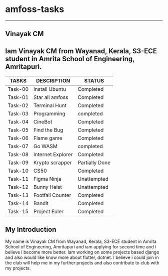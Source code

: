 # amfoss-tasks
--------------
Vinayak CM
----------
Iam Vinayak CM from Wayanad, Kerala, S3-ECE student in Amrita School of Engineering, Amritapuri.
------------------------------------------------------------------------------------------------
| TASKS | DESCRIPTION | STATUS |
| ----- | ----------- | ------ |
| Task-00| Install Ubuntu | Completed |
| Task-01| Star all amfoss | Completed |
| Task-02| Terminal Hunt | Completed |
| Task-03| Programming | completed |
| Task-04| CineBot | Completed |
| Task-05| Find the Bug | Completed |
| Task-06| Flame game | Completed |
| Task-07| Go WASM | completed |
| Task-08| Internet Explorer | Completed |
| Task-09| Krypto scrapper | Partially Done |
| Task-10| CS50 | Completed |
| Task-11| Figma Ninja | Unattempted |
| Task-12| Bunny Heist | Unattempted |
| Task-13| Footfall Counter | Completed |
| Task-14| Bandit | Completed |
| Task-15| Project Euler | Completed |

My Introduction
---------------
My name is Vinayak CM from Wayanad, Kerala, S3-ECE student in Amrita School of Engineering, Amritapuri and iam applying for second time and i believe i 
become more better. Iam working on some projects based django and also would like know more about flutter, dotnet. I believe i could join in the club 
will help me in my further projects and also contribute to club with my projects.
